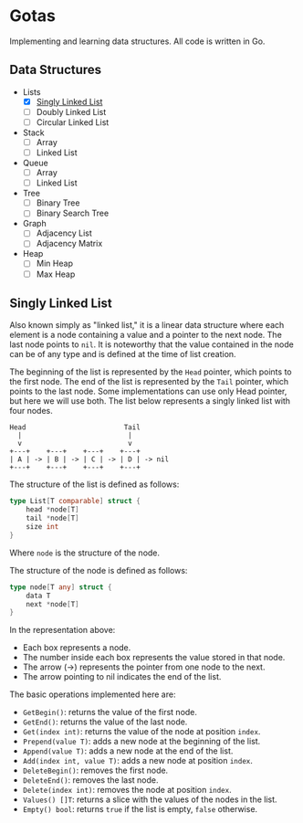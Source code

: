 # Gotas
Implementing and learning data structures. All code is written in Go.

## Data Structures

- Lists
    - [x] [Singly Linked List](#singly-linked-list)
    - [ ] Doubly Linked List
    - [ ] Circular Linked List
- Stack
    - [ ] Array
    - [ ] Linked List
- Queue
    - [ ] Array
    - [ ] Linked List
- Tree
    - [ ] Binary Tree
    - [ ] Binary Search Tree
- Graph
    - [ ] Adjacency List
    - [ ] Adjacency Matrix
- Heap
    - [ ] Min Heap
    - [ ] Max Heap

## Singly Linked List

Also known simply as "linked list," it is a linear data structure where each element is a node containing a value and a pointer to the next node. The last node points to `nil`. It is noteworthy that the value contained in the node can be of any type and is defined at the time of list creation.

The beginning of the list is represented by the `Head` pointer, which points to the first node. The end of the list is represented by the `Tail` pointer, which points to the last node. Some implementations can use only Head pointer, but here we will use both. The list below represents a singly linked list with four nodes.

    Head                        Tail
      |                          |
      v                          v
    +---+    +---+    +---+    +---+
    | A | -> | B | -> | C | -> | D | -> nil
    +---+    +---+    +---+    +---+

The structure of the list is defined as follows:

```go
type List[T comparable] struct {
    head *node[T]
    tail *node[T]
    size int
}
```

Where `node` is the structure of the node.

The structure of the node is defined as follows:

```go
type node[T any] struct {
    data T
    next *node[T]
}
```
In the representation above:
- Each box represents a node.
- The number inside each box represents the value stored in that node.
- The arrow (->) represents the pointer from one node to the next.
- The arrow pointing to nil indicates the end of the list.

The basic operations implemented here are:
- `GetBegin()`: returns the value of the first node.
- `GetEnd()`: returns the value of the last node.
- `Get(index int)`: returns the value of the node at position `index`.
- `Prepend(value T)`: adds a new node at the beginning of the list.
- `Append(value T)`: adds a new node at the end of the list.
- `Add(index int, value T)`: adds a new node at position `index`.
- `DeleteBegin()`: removes the first node.
- `DeleteEnd()`: removes the last node.
- `Delete(index int)`: removes the node at position `index`.
- `Values() []T`: returns a slice with the values of the nodes in the list.
- `Empty() bool`: returns `true` if the list is empty, `false` otherwise.
